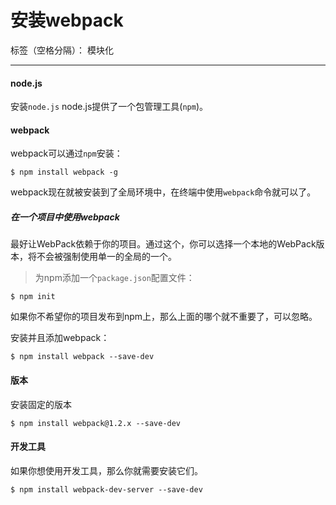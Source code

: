 # 安装webpack

标签（空格分隔）： 模块化

---

#### node.js
安装`node.js`
node.js提供了一个包管理工具(`npm`)。

#### webpack
webpack可以通过`npm`安装：
```shell
$ npm install webpack -g
```
webpack现在就被安装到了全局环境中，在终端中使用`webpack`命令就可以了。

##### 在一个项目中使用webpack
最好让WebPack依赖于你的项目。通过这个，你可以选择一个本地的WebPack版本，将不会被强制使用单一的全局的一个。
> 为npm添加一个`package.json`配置文件：
```shell
$ npm init
```

如果你不希望你的项目发布到npm上，那么上面的哪个就不重要了，可以忽略。

安装并且添加webpack：
```shell
$ npm install webpack --save-dev
```
#### 版本
安装固定的版本
```shell
$ npm install webpack@1.2.x --save-dev
```

#### 开发工具
如果你想使用开发工具，那么你就需要安装它们。
```shell
$ npm install webpack-dev-server --save-dev
```

